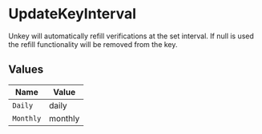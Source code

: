 # UpdateKeyInterval

Unkey will automatically refill verifications at the set interval. If null is used the refill functionality will be removed from the key.


## Values

| Name      | Value     |
| --------- | --------- |
| `Daily`   | daily     |
| `Monthly` | monthly   |